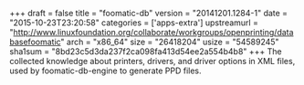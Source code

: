 +++
draft = false
title = "foomatic-db"
version = "20141201.1284-1"
date = "2015-10-23T23:20:58"
categories = ['apps-extra']
upstreamurl = "http://www.linuxfoundation.org/collaborate/workgroups/openprinting/databasefoomatic"
arch = "x86_64"
size = "26418204"
usize = "54589245"
sha1sum = "8bd23c5d3da237f2ca098fa413d54ee2a554b4b8"
+++
The collected knowledge about printers, drivers, and driver options in XML files, used by foomatic-db-engine to generate PPD files.